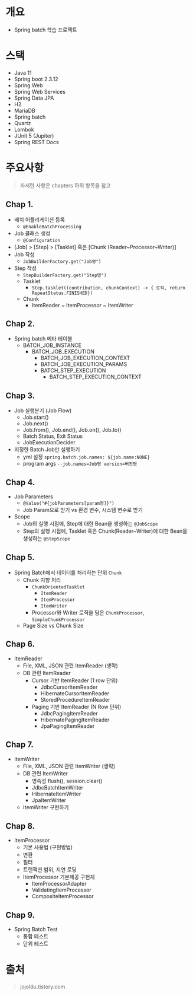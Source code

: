 # 개요

- Spring batch 학습 프로젝트

# 스택

- Java 11
- Spring boot 2.3.12
- Spring Web
- Spring Web Services
- Spring Data JPA
- H2
- MariaDB
- Spring batch
- Quartz
- Lombok
- JUnit 5 (Jupiter)
- Spring REST Docs

# 주요사항

> 자세한 사항은 chapters 하위 항목을 참고

## Chap 1.

- 배치 어플리케이션 등록 
  - `@EnableBatchProcessing`
- Job 클래스 생성 
  - `@Configuration`
- [Job] > [Step] > [Tasklet] 혹은 [Chunk (Reader~Processor~Writer)]
- Job 작성 
  - `JobBuilderFactory.get("Job명")`
- Step 작성 
    - `StepBuilderFactory.get("Step명")`
    - Tasklet
        - `Step.tasklet((contribution, chunkContext) -> { 로직, return RepeatStatus.FINISHED})`
    - Chunk
        - ItemReader ~ ItemProcessor ~ ItemWriter

## Chap 2.

- Spring batch 메타 테이블
  - BATCH_JOB_INSTANCE
      - BATCH_JOB_EXECUTION
          - BATCH_JOB_EXECUTION_CONTEXT
          - BATCH_JOB_EXECUTION_PARAMS
          - BATCH_STEP_EXECUTION
            - BATCH_STEP_EXECUTION_CONTEXT

## Chap 3.

- Job 실행분기 (Job Flow)
    - Job.start()
    - Job.next()
    - Job.from(), Job.end(), Job.on(), Job.to()
    - Batch Status, Exit Status
    - JobExecutionDecider
- 지정한 Batch Job만 실행하기
    - yml 설정 `spring.batch.job.names: ${job.name:NONE}`
    - program args `--job.names=Job명 version=버전명`

## Chap 4.

- Job Parameters
    - `@Value("#{jobParameters[param명]}")`
    - Job Param으로 받기 vs 환경 변수, 시스템 변수로 받기
- Scope
    - Job의 실행 시점에, Step에 대한 Bean을 생성하는 `@JobScope`
    - Step의 실행 시점에, Tasklet 혹은 Chunk(Reader~Writer)에 대한 Bean을 생성하는 `@StepScope`

## Chap 5.

- Spring Batch에서 데이터를 처리하는 단위 `Chunk`
    - Chunk 지향 처리
        - `ChunkOrientedTasklet`
            - `ItemReader`
            - `ItemProcessor`
            - `ItemWriter` 
        - Processor와 Writer 로직을 담은 `ChunkProcessor`, `SimpleChunkProcessor`
    - Page Size vs Chunk Size

## Chap 6.

- ItemReader
    - File, XML, JSON 관련 ItemReader (생략)
    - DB 관련 ItemReader
        - Cursor 기반 ItemReader (1 row 단위)
            - JdbcCursorItemReader
            - HibernateCursorItemReader
            - StoredProcedureItemReader
        - Paging 기반 ItemReader (N Row 단위)
            - JdbcPagingItemReader
            - HibernatePagingItemReader
            - JpaPagingItemReader

## Chap 7.

- ItemWriter
    - File, XML, JSON 관련 ItemWriter (생략)
    - DB 관련 ItemWriter
        - 영속성 flush(), session.clear()
        - JdbcBatchItemWriter
        - HibernateItemWriter
        - JpaItemWriter
    - ItemWriter 구현하기

## Chap 8.

- ItemProcessor
    - 기본 사용법 (구현방법)
    - 변환
    - 필터
    - 트랜잭션 범위, 지연 로딩
    - ItemProcessor 기본제공 구현체
        - ItemProcessorAdapter
        - ValidatingItemProcessor
        - CompositeItemProcessor

## Chap 9.

- Spring Batch Test
    - 통합 테스트
    - 단위 테스트

# 출처

> jojoldu.tistory.com